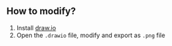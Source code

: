 ## How to modify?

1. Install [draw.io](https://www.drawio.com/)  
2. Open the `.drawio` file, modify and export as `.png` file  
